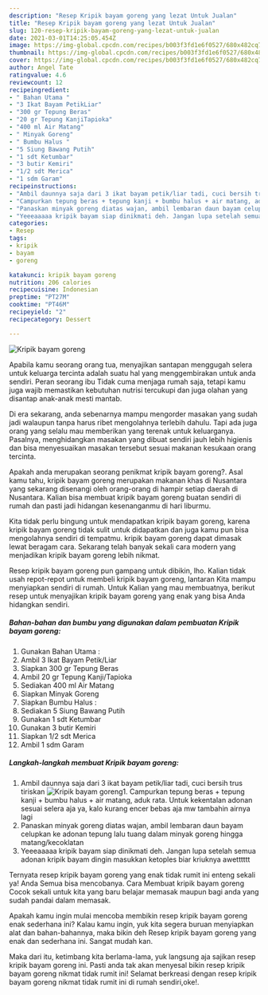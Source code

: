 ```yaml
---
description: "Resep Kripik bayam goreng yang lezat Untuk Jualan"
title: "Resep Kripik bayam goreng yang lezat Untuk Jualan"
slug: 120-resep-kripik-bayam-goreng-yang-lezat-untuk-jualan
date: 2021-03-01T14:25:05.454Z
image: https://img-global.cpcdn.com/recipes/b003f3fd1e6f0527/680x482cq70/kripik-bayam-goreng-foto-resep-utama.jpg
thumbnail: https://img-global.cpcdn.com/recipes/b003f3fd1e6f0527/680x482cq70/kripik-bayam-goreng-foto-resep-utama.jpg
cover: https://img-global.cpcdn.com/recipes/b003f3fd1e6f0527/680x482cq70/kripik-bayam-goreng-foto-resep-utama.jpg
author: Angel Tate
ratingvalue: 4.6
reviewcount: 12
recipeingredient:
- " Bahan Utama "
- "3 Ikat Bayam PetikLiar"
- "300 gr Tepung Beras"
- "20 gr Tepung KanjiTapioka"
- "400 ml Air Matang"
- " Minyak Goreng"
- " Bumbu Halus "
- "5 Siung Bawang Putih"
- "1 sdt Ketumbar"
- "3 butir Kemiri"
- "1/2 sdt Merica"
- "1 sdm Garam"
recipeinstructions:
- "Ambil daunnya saja dari 3 ikat bayam petik/liar tadi, cuci bersih trus tiriskan"
- "Campurkan tepung beras + tepung kanji + bumbu halus + air matang, aduk rata. Untuk kekentalan adonan sesuai selera aja ya, kalo kurang encer bebas aja mw tambahin airnya lagi"
- "Panaskan minyak goreng diatas wajan, ambil lembaran daun bayam celupkan ke adonan tepung lalu tuang dalam minyak goreng hingga matang/kecoklatan"
- "Yeeeaaaaa kripik bayam siap dinikmati deh. Jangan lupa setelah semua adonan kripik bayam dingin masukkan ketoples biar kriuknya awetttttt"
categories:
- Resep
tags:
- kripik
- bayam
- goreng

katakunci: kripik bayam goreng 
nutrition: 206 calories
recipecuisine: Indonesian
preptime: "PT27M"
cooktime: "PT46M"
recipeyield: "2"
recipecategory: Dessert

---
```



![Kripik bayam goreng](https://img-global.cpcdn.com/recipes/b003f3fd1e6f0527/680x482cq70/kripik-bayam-goreng-foto-resep-utama.jpg)

Apabila kamu seorang orang tua, menyajikan santapan menggugah selera untuk keluarga tercinta adalah suatu hal yang menggembirakan untuk anda sendiri. Peran seorang ibu Tidak cuma menjaga rumah saja, tetapi kamu juga wajib memastikan kebutuhan nutrisi tercukupi dan juga olahan yang disantap anak-anak mesti mantab.

Di era  sekarang, anda sebenarnya mampu mengorder masakan yang sudah jadi walaupun tanpa harus ribet mengolahnya terlebih dahulu. Tapi ada juga orang yang selalu mau memberikan yang terenak untuk keluarganya. Pasalnya, menghidangkan masakan yang dibuat sendiri jauh lebih higienis dan bisa menyesuaikan masakan tersebut sesuai makanan kesukaan orang tercinta. 



Apakah anda merupakan seorang penikmat kripik bayam goreng?. Asal kamu tahu, kripik bayam goreng merupakan makanan khas di Nusantara yang sekarang disenangi oleh orang-orang di hampir setiap daerah di Nusantara. Kalian bisa membuat kripik bayam goreng buatan sendiri di rumah dan pasti jadi hidangan kesenanganmu di hari liburmu.

Kita tidak perlu bingung untuk mendapatkan kripik bayam goreng, karena kripik bayam goreng tidak sulit untuk didapatkan dan juga kamu pun bisa mengolahnya sendiri di tempatmu. kripik bayam goreng dapat dimasak lewat beragam cara. Sekarang telah banyak sekali cara modern yang menjadikan kripik bayam goreng lebih nikmat.

Resep kripik bayam goreng pun gampang untuk dibikin, lho. Kalian tidak usah repot-repot untuk membeli kripik bayam goreng, lantaran Kita mampu menyiapkan sendiri di rumah. Untuk Kalian yang mau membuatnya, berikut resep untuk menyajikan kripik bayam goreng yang enak yang bisa Anda hidangkan sendiri.

<!--inarticleads1-->

##### Bahan-bahan dan bumbu yang digunakan dalam pembuatan Kripik bayam goreng:

1. Gunakan  Bahan Utama :
1. Ambil 3 Ikat Bayam Petik/Liar
1. Siapkan 300 gr Tepung Beras
1. Ambil 20 gr Tepung Kanji/Tapioka
1. Sediakan 400 ml Air Matang
1. Siapkan  Minyak Goreng
1. Siapkan  Bumbu Halus :
1. Sediakan 5 Siung Bawang Putih
1. Gunakan 1 sdt Ketumbar
1. Gunakan 3 butir Kemiri
1. Siapkan 1/2 sdt Merica
1. Ambil 1 sdm Garam




<!--inarticleads2-->

##### Langkah-langkah membuat Kripik bayam goreng:

1. Ambil daunnya saja dari 3 ikat bayam petik/liar tadi, cuci bersih trus tiriskan
<img src="https://img-global.cpcdn.com/steps/3b879e1fdd61f23f/160x128cq70/kripik-bayam-goreng-langkah-memasak-1-foto.jpg" alt="Kripik bayam goreng">1. Campurkan tepung beras + tepung kanji + bumbu halus + air matang, aduk rata. Untuk kekentalan adonan sesuai selera aja ya, kalo kurang encer bebas aja mw tambahin airnya lagi
1. Panaskan minyak goreng diatas wajan, ambil lembaran daun bayam celupkan ke adonan tepung lalu tuang dalam minyak goreng hingga matang/kecoklatan
1. Yeeeaaaaa kripik bayam siap dinikmati deh. Jangan lupa setelah semua adonan kripik bayam dingin masukkan ketoples biar kriuknya awetttttt




Ternyata resep kripik bayam goreng yang enak tidak rumit ini enteng sekali ya! Anda Semua bisa mencobanya. Cara Membuat kripik bayam goreng Cocok sekali untuk kita yang baru belajar memasak maupun bagi anda yang sudah pandai dalam memasak.

Apakah kamu ingin mulai mencoba membikin resep kripik bayam goreng enak sederhana ini? Kalau kamu ingin, yuk kita segera buruan menyiapkan alat dan bahan-bahannya, maka bikin deh Resep kripik bayam goreng yang enak dan sederhana ini. Sangat mudah kan. 

Maka dari itu, ketimbang kita berlama-lama, yuk langsung aja sajikan resep kripik bayam goreng ini. Pasti anda tak akan menyesal bikin resep kripik bayam goreng nikmat tidak rumit ini! Selamat berkreasi dengan resep kripik bayam goreng nikmat tidak rumit ini di rumah sendiri,oke!.

